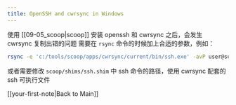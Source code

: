 ```yaml
---
title: OpenSSH and cwrsync in Windows
---
```


使用 [[09-05_scoop|scoop]] 安装 openssh 和 cwrsync 之后，会发生 cwrsync 复制出错的问题
需要在 ``rsync`` 命令的时候加上合适的参数，例如：
```sh
rsync -e 'c:/tools/scoop/apps/cwrsync/current/bin/ssh.exe' -avP user@source <dest>
```

或者需要修改 ``scoop/shims/ssh.shim`` 中 ssh 命令的路径，使用 cwrsync 配套的ssh 可执行文件

[[your-first-note|Back to Main]]
